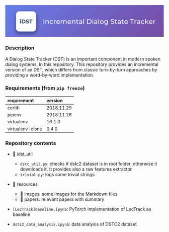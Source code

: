 ![iDST](./resources/images/iDST.png)

### Description

A Dialog State Tracker (DST) is an important component in modern spoken dialog systems. In this repository. This repository provides an incremental version of an DST, which differs from classic turn-by-turn approaches by providing a word-by-word implementation.

### Requirements (from `pip freeze`)

| requirement      | version    |
|:-----------------|:-----------|
| certifi          | 2018.11.29 |
| pipenv           | 2018.11.26 |
| virtualenv       | 16.1.0     |
| virtualenv-clone | 0.4.0      |

### Repository contents

* 📁 idst_util

	* `dstc_util.py`: checks if dstc2 dataset is in root folder, otherwise it downloads it. It provides also a raw features extractor
	* `trivial.py`: logs some trivial strings

* 📁 resources
	
	* 📁 images: some images for the Markdown files
	* 📁 papers: relevant papers with summary

* `[LecTrack]baseline.ipynb`: PyTorch implementation of LecTrack as baseline

* `dstc2_data_analysis.ipynb`: data analysis of DSTC2 dataset